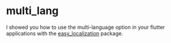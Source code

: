 # multi_lang

I showed you how to use the multi-language option in your flutter applications with the [easy_localization](https://pub.dev/packages/easy_localization) package.
